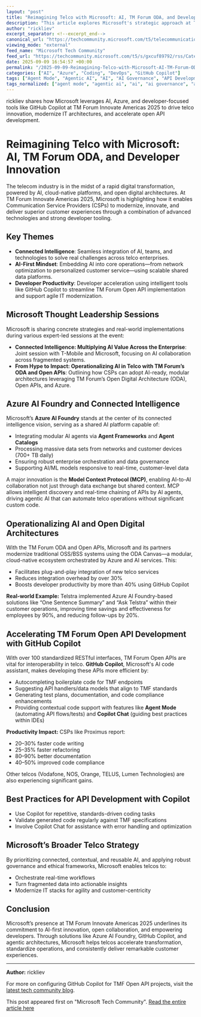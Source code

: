 ```yaml
---
layout: "post"
title: "Reimagining Telco with Microsoft: AI, TM Forum ODA, and Developer Innovation"
description: "This article explores Microsoft's strategic approach at TM Forum Innovate Americas 2025, focusing on AI-driven transformation, open digital architectures, and developer enablement in the telecom industry. It highlights key sessions, showcases, and real-world use cases including Azure AI Foundry, Model Context Protocol, and GitHub Copilot's impact on accelerating TM Forum Open API development."
author: "rickliev"
excerpt_separator: <!--excerpt_end-->
canonical_url: "https://techcommunity.microsoft.com/t5/telecommunications-industry-blog/reimagining-telco-with-microsoft-ai-tm-forum-oda-and-developer/ba-p/4451724"
viewing_mode: "external"
feed_name: "Microsoft Tech Community"
feed_url: "https://techcommunity.microsoft.com/t5/s/gxcuf89792/rss/Category?category.id=Azure"
date: 2025-09-09 16:54:57 +00:00
permalink: "/2025-09-09-Reimagining-Telco-with-Microsoft-AI-TM-Forum-ODA-and-Developer-Innovation.html"
categories: ["AI", "Azure", "Coding", "DevOps", "GitHub Copilot"]
tags: ["Agent Mode", "Agentic AI", "AI", "AI Governance", "API Development", "Azure", "Azure AI Foundry", "Cloud Native", "Coding", "Community", "Connected Intelligence", "Copilot Chat", "Customer Management API", "Developer Productivity", "DevOps", "Enterprise AI", "GitHub Copilot", "MCP", "Microsoft Azure", "Open Digital Architecture", "OSS/BSS", "Telco", "TM Forum", "TMF Open APIs"]
tags_normalized: ["agent mode", "agentic ai", "ai", "ai governance", "api development", "azure", "azure ai foundry", "cloud native", "coding", "community", "connected intelligence", "copilot chat", "customer management api", "developer productivity", "devops", "enterprise ai", "github copilot", "mcp", "microsoft azure", "open digital architecture", "ossslashbss", "telco", "tm forum", "tmf open apis"]
---
```


rickliev shares how Microsoft leverages AI, Azure, and developer-focused tools like GitHub Copilot at TM Forum Innovate Americas 2025 to drive telco innovation, modernize IT architectures, and accelerate open API development.<!--excerpt_end-->

# Reimagining Telco with Microsoft: AI, TM Forum ODA, and Developer Innovation

The telecom industry is in the midst of a rapid digital transformation, powered by AI, cloud-native platforms, and open digital architectures. At TM Forum Innovate Americas 2025, Microsoft is highlighting how it enables Communication Service Providers (CSPs) to modernize, innovate, and deliver superior customer experiences through a combination of advanced technologies and strong developer tooling.

## Key Themes

- **Connected Intelligence**: Seamless integration of AI, teams, and technologies to solve real challenges across telco enterprises.
- **AI-First Mindset**: Embedding AI into core operations—from network optimization to personalized customer service—using scalable shared data platforms.
- **Developer Productivity**: Developer acceleration using intelligent tools like GitHub Copilot to streamline TM Forum Open API implementation and support agile IT modernization.

## Microsoft Thought Leadership Sessions

Microsoft is sharing concrete strategies and real-world implementations during various expert-led sessions at the event:

- **Connected Intelligence: Multiplying AI Value Across the Enterprise**: Joint session with T-Mobile and Microsoft, focusing on AI collaboration across fragmented systems.
- **From Hype to Impact: Operationalizing AI in Telco with TM Forum’s ODA and Open APIs**: Outlining how CSPs can adopt AI-ready, modular architectures leveraging TM Forum’s Open Digital Architecture (ODA), Open APIs, and Azure.

## Azure AI Foundry and Connected Intelligence

Microsoft’s **Azure AI Foundry** stands at the center of its connected intelligence vision, serving as a shared AI platform capable of:

- Integrating modular AI agents via **Agent Frameworks** and **Agent Catalogs**
- Processing massive data sets from networks and customer devices (700+ TB daily)
- Ensuring robust enterprise orchestration and data governance
- Supporting AI/ML models responsive to real-time, customer-level data

A major innovation is the **Model Context Protocol (MCP)**, enabling AI-to-AI collaboration not just through data exchange but shared context. MCP allows intelligent discovery and real-time chaining of APIs by AI agents, driving agentic AI that can automate telco operations without significant custom code.

## Operationalizing AI and Open Digital Architectures

With the TM Forum ODA and Open APIs, Microsoft and its partners modernize traditional OSS/BSS systems using the ODA Canvas—a modular, cloud-native ecosystem orchestrated by Azure and AI services. This:

- Facilitates plug-and-play integration of new telco services
- Reduces integration overhead by over 30%
- Boosts developer productivity by more than 40% using GitHub Copilot

**Real-world Example:**
Telstra implemented Azure AI Foundry-based solutions like “One Sentence Summary” and “Ask Telstra” within their customer operations, improving time savings and effectiveness for employees by 90%, and reducing follow-ups by 20%.

## Accelerating TM Forum Open API Development with GitHub Copilot

With over 100 standardized RESTful interfaces, TM Forum Open APIs are vital for interoperability in telco. **GitHub Copilot**, Microsoft's AI code assistant, makes developing these APIs more efficient by:

- Autocompleting boilerplate code for TMF endpoints
- Suggesting API handlers/data models that align to TMF standards
- Generating test plans, documentation, and code compliance enhancements
- Providing contextual code support with features like **Agent Mode** (automating API flows/tests) and **Copilot Chat** (guiding best practices within IDEs)

**Productivity Impact:**
CSPs like Proximus report:

- 20–30% faster code writing
- 25–35% faster refactoring
- 80–90% better documentation
- 40–50% improved code compliance

Other telcos (Vodafone, NOS, Orange, TELUS, Lumen Technologies) are also experiencing significant gains.

## Best Practices for API Development with Copilot

- Use Copilot for repetitive, standards-driven coding tasks
- Validate generated code regularly against TMF specifications
- Involve Copilot Chat for assistance with error handling and optimization

## Microsoft’s Broader Telco Strategy

By prioritizing connected, contextual, and reusable AI, and applying robust governance and ethical frameworks, Microsoft enables telcos to:

- Orchestrate real-time workflows
- Turn fragmented data into actionable insights
- Modernize IT stacks for agility and customer-centricity

## Conclusion

Microsoft’s presence at TM Forum Innovate Americas 2025 underlines its commitment to AI-first innovation, open collaboration, and empowering developers. Through solutions like Azure AI Foundry, GitHub Copilot, and agentic architectures, Microsoft helps telcos accelerate transformation, standardize operations, and consistently deliver remarkable customer experiences.

---

**Author:** rickliev

For more on configuring GitHub Copilot for TMF Open API projects, visit the [latest tech community blog](https://aka.ms/telco/githubcopilot).

This post appeared first on "Microsoft Tech Community". [Read the entire article here](https://techcommunity.microsoft.com/t5/telecommunications-industry-blog/reimagining-telco-with-microsoft-ai-tm-forum-oda-and-developer/ba-p/4451724)
